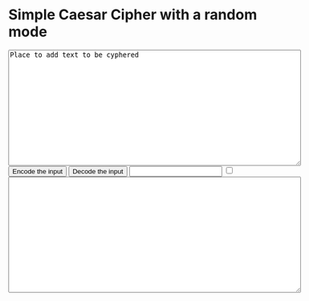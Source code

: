<script>
    var alphabet = ['a','b','c','d','e','f','g','h','i','j','k','l','m','n','o','p','q','r','s','t','u','v','w','x','y','z'];

    function encode()
    {
        if (document.getElementById("random").checked == true) {
            enodeRandom();
        } else {
            caesar(0);
        }
    }

    function decode()
    {
        if (document.getElementById("random").checked == true) {
            decodeRandom();
        } else {
            caesar(1);
        }
    }

    function caesar(path)
    {
        var shift = document.getElementById("shift").value;
        if (shift == null) {
            shift = 0;
        }
        if (path == 1) {
            shift *= -1;
        }
        var input = document.getElementById("input").value;
        var inputCharCode;
        var output = "";
        for (i = 0; i < input.length; i++) {
            inputCharCode = input.charCodeAt(i);
            if (inputCharCode > 64 && inputCharCode < 91) {
                output += "&";
            } else if (inputCharCode > 96 && inputCharCode < 123) {
                output += "%";
            } else {
                output += input.charAt(i);
            }
        }
        document.getElementById("output").innerHTML = output;
    }

    function encodeRandom()
    {
        var inTB = document.getElementById("input");
        var input = inTB.value;
        var area = input.split(/\r|\n/);
        var words;
        var output = "";
        for (k = 0; k < area.length; k++) {
            words = area[k].split(" ");
            for (i = 0; i < words.length; i++){
                if (words[i].length >= 2 && findLetter(words[i].charAt(0)) != -1) {
                    output += (words[i].charAt(0));
                    output += ("oi ");
                    output += (alphabet[((findLetter(words[i].charAt(0)) + 14)%26)]);
                    output += (words[i].substr(1));
                    output += (" ");
                } else if (words[i].length >= 3 && findLetter(words[i].charAt(1)) != -1) {
                    output += (words[i].charAt(0));
                    output += (words[i].charAt(1));
                    output += ("oi ");
                    output += (alphabet[((findLetter(words[i].charAt(1)) + 14)%26)]);
                    output += (words[i].substr(2));
                    output += (" ");
                } else {
                    output += words[i];
                    output += " ";
                }
            }
            output += "\n";
        }
        var outTB = document.getElementById("output");
        outTB.innerHTML = output;
    }

    function findLetter(letter) {
        letter = letter.toLowerCase();
        for (j = 0; j < alphabet.length; j++) {
            if (letter == alphabet[j]) {
                return j;
            }
        }
        return -1;
    }

    function decodeRandom()
    {
        document.getElementById("output").innerHTML = document.getElementById("input").value.replace(/(\w)(oi )(\w)/g, replacer);
    }
    function replacer(match, p1, p2, p3, offset, string) {
        p1l = p1.toLowerCase();
        if (((p1l.charCodeAt(0) - 97 + 14) % 26 + 97) == p3.charCodeAt(0)) {
            return p1;
        } else {
            return match;
        }
    }
</script>
<h1>Simple Caesar Cipher with a random mode</h1>
<textarea id = "input" cols = "70" rows = "15">
Place to add text to be cyphered
</textarea>
<br>
<input type = "button" value = "Encode the input" onclick = "encode();">
<input type = "button" value = "Decode the input" onclick = "decode();">
<input type = "number" id = "shift">
<input type = "checkbox" id = "random">
<br>
<textarea id = "output" cols = "70" rows = "15">

</textarea>
